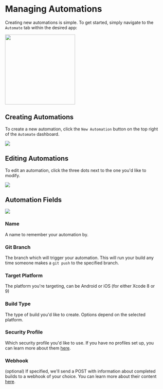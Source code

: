 # Managing Automations

Creating new automations is simple.  To get started, simply navigate to the `Automate` tab within the desired app:

<img style="width: 230px" src="/docs/assets/img/pro/ss-automations-automate-tab.png" class="browser" />

## Creating Automations

To create a new automation, click the `New Automation` button on the top right of the `Automate` dashboard.

<img src="/docs/assets/img/pro/ss-automations-dashboard-new.png" class="browser" />

## Editing Automations

To edit an automation, click the three dots next to the one you'd like to modify.

<img src="/docs/assets/img/pro/ss-automations-dashboard-settings.png" class="browser" />

## Automation Fields

<img src="/docs/assets/img/pro/ss-automations-automate-form.png" class="browser" />

### Name

A name to remember your automation by.

### Git Branch

The branch which will trigger your automation.  This will run your build any time someone makes a `git push` to the specified branch.

### Target Platform

The platform you're targeting, can be Android or iOS (for either Xcode 8 or 9)

### Build Type

The type of build you'd like to create. Options depend on the selected platform.

### Security Profile

Which security profile you'd like to use. If you have no profiles set up, you can learn more about them [here](/docs/pro/package/profiles.html).

### Webhook

(optional) If specified, we'll send a POST with information about completed builds to a webhook of your choice.  You can learn more about their content [here](/docs/pro/automation/webhooks).